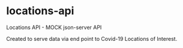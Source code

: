 # locations-api
Locations API - MOCK json-server API

Created to serve data via end point to Covid-19 Locations of Interest. 

